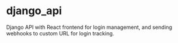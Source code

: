 # django_api

Django API with React frontend for login management, and sending webhooks to custom URL for login tracking.
